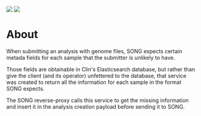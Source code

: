 ![](https://github.com/cr-ste-justine/song-metadata-resolver/workflows/Build/badge.svg)
![](https://github.com/cr-ste-justine/song-metadata-resolver/workflows/Publish/badge.svg)

# About

When submitting an analysis with genome files, SONG expects certain metada fields for each sample that the submitter is unlikely to have.

Those fields are obtainable in Clin's Elasticsearch database, but rather than give the client (and its operator) unfettered to the database, that service was created to return all the information for each sample in the format SONG expects.

The SONG reverse-proxy calls this service to get the missing information and insert it in the analysis creation payload before sending it to SONG.